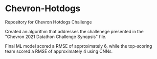 # Chevron-Hotdogs
Repository for Chevron Hotdogs Challenge

Created an algorithm that addresses the challenege presented in the "Chevron 2021 Datathon Challenge Synopsis" file.

Final ML model scored a RMSE of approximately 6, while the top-scoring team scored a RMSE of approximately 4 using CNNs.
